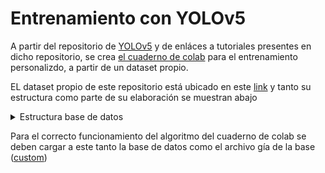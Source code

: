 # Entrenamiento con YOLOv5
A partir del repositorio de [YOLOv5](https://github.com/ultralytics/yolov5.git) y de enláces a tutoriales presentes en dicho repositorio, se crea [el cuaderno de colab](https://github.com/gitale9/contadorDePersonasIA/blob/66f660311565c2c8b65388fc947d1edfa4f76dc3/Entrenamiento/YOLOv5/EntrenamientoConYOLOv5.ipynb) para el entrenamiento personalizdo, a partir de un dataset propio.

EL dataset propio de este repositorio está ubicado en este [link](https://drive.google.com/drive/folders/1NggL7AcNG1_GGHBRocVCamX7GQkFuHfu?usp=sharing) y tanto su estructura como parte de su elaboración se muestran abajo
  <details close>
  <summary>Estructura base de datos</summary>
     
  <div align="center">
    <img src="https://github.com/gitale9/contadorDePersonasIA/blob/66f660311565c2c8b65388fc947d1edfa4f76dc3/base.png" width="40%" alt="" /></a>
  </div>
  Este dataset consta de imágenes y de las anotaciones de dónde están las personas en cada una de las imágenes, para hacer dichas anotaciones se puede hacer uso de la herramienta MAKESENSE->https://www.makesense.ai, el siguiente gif ejemplifica estre proceso de crear las etiquetas

<div align="center">
  <img src="./TutoAnotaciones.gif" width="50%" alt="" /></a>
</div>
  
  </details>

Para el correcto funcionamiento del algoritmo del cuaderno de colab se deben cargar a este tanto la base de datos como el archivo gía de la base ([custom](https://github.com/gitale9/contadorDePersonasIA/blob/66f660311565c2c8b65388fc947d1edfa4f76dc3/Entrenamiento/YOLOv5/custom.yaml))

